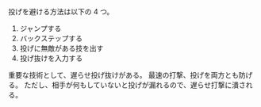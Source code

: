 投げを避ける方法は以下の 4 つ。

1. ジャンプする
2. バックステップする
3. 投げに無敵がある技を出す
4. 投げ抜けを入力する

重要な技術として、遅らせ投げ抜けがある。
最速の打撃、投げを両方とも防げる。
ただし、相手が何もしていないと投げが漏れるので、遅らせ打撃に潰される。
